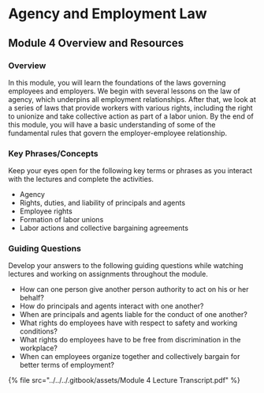 # Agency and Employment Law

## Module 4 Overview and Resources

### Overview

In this module, you will learn the foundations of the laws governing employees and employers. We begin with several lessons on the law of agency, which underpins all employment relationships. After that, we look at a series of laws that provide workers with various rights, including the right to unionize and take collective action as part of a labor union. By the end of this module, you will have a basic understanding of some of the fundamental rules that govern the employer-employee relationship.

### Key Phrases/Concepts

Keep your eyes open for the following key terms or phrases as you interact with the lectures and complete the activities.

* Agency
* Rights, duties, and liability of principals and agents
* Employee rights
* Formation of labor unions
* Labor actions and collective bargaining agreements

### Guiding Questions

Develop your answers to the following guiding questions while watching lectures and working on assignments throughout the module.

* How can one person give another person authority to act on his or her behalf?
* How do principals and agents interact with one another?
* When are principals and agents liable for the conduct of one another?
* What rights do employees have with respect to safety and working conditions?
* What rights do employees have to be free from discrimination in the workplace?
* When can employees organize together and collectively bargain for better terms of employment?

{% file src="../../../.gitbook/assets/Module 4 Lecture Transcript.pdf" %}
